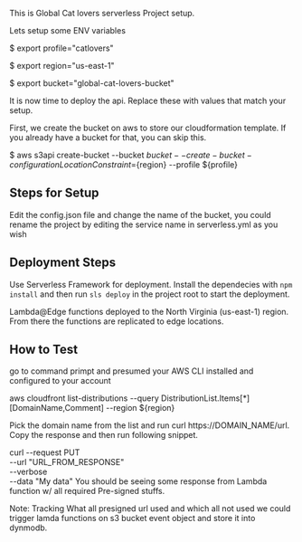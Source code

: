 This is Global Cat lovers serverless Project setup.

Lets setup some ENV variables

$ export profile="catlovers"

$ export region="us-east-1"

$ export bucket="global-cat-lovers-bucket"

It is now time to deploy the api. Replace these with values that match your setup.

First, we create the bucket on aws to store our cloudformation template. If you already have a bucket for that, you can skip this.

$ aws s3api create-bucket --bucket ${bucket} --create-bucket-configuration LocationConstraint=${region} --profile ${profile}

## Steps for Setup

Edit the config.json file and change the name of the bucket, you could rename the project by editing the service name in serverless.yml as you wish

## Deployment Steps

Use Serverless Framework for deployment. Install the dependecies with `npm install` and then run `sls deploy` in the project root to start the deployment.

Lambda@Edge functions deployed to the North Virginia (us-east-1) region. From there the functions are replicated to edge locations.

## How to Test
go to command primpt and presumed your AWS CLI installed and configured to your account

aws cloudfront list-distributions --query DistributionList.Items[*][DomainName,Comment] --region ${region}

Pick the domain name from the list and run curl https://DOMAIN_NAME/url. Copy the response and then run following snippet.

curl --request PUT \
     --url "URL_FROM_RESPONSE" \
     --verbose \
     --data "My data"
You should be seeing some response from Lambda function w/ all required Pre-signed stuffs.

Note: Tracking What all presigned url used and which all not used we could trigger lamda functions on s3 bucket event object and store it into dynmodb.




